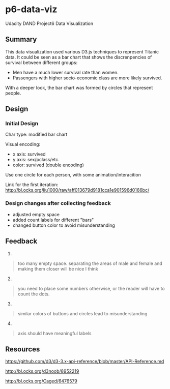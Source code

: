 # p6-data-viz
Udacity DAND Project6 Data Visualization

## Summary
This data visualization used various D3.js techniques to represent Titanic 
data. It could be seen as a bar chart that shows the discrenpencies of survival
between different groups:
- Men have a much lower survival rate than women.
- Passengers with higher socio-economic class are more likely survived.

With a deeper look, the bar chart was formed by circles that represent people.

## Design
### Initial Design
Char type: modified bar chart

Visual encoding:
- x axis: survived
- y axis: sex/pclass/etc.
- color: survived (double encoding)

Use one circle for each person, with some animation/interacition

Link for the first iteration:
http://bl.ocks.org/liu1000/raw/aff013679d9181cca1e901596d0166bc/

### Design changes after collecting feedback
- adjusted empty space
- added count labels for different "bars"
- changed button color to avoid misunderstanding

## Feedback
1. 
> too many empty space.
> separating the areas of male and female and making them closer will be nice 
> I think 
2. 
> you need to place some numbers otherwise, or the reader will have to count 
> the dots.
3.
> similar colors of buttons and circles lead to misunderstanding
4.
> axis should have meaningful labels

## Resources

https://github.com/d3/d3-3.x-api-reference/blob/master/API-Reference.md

http://bl.ocks.org/d3noob/8952219

http://bl.ocks.org/Caged/6476579